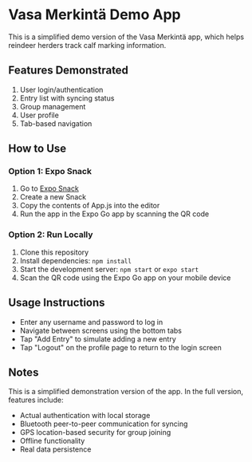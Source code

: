 # Vasa Merkintä Demo App

This is a simplified demo version of the Vasa Merkintä app, which helps reindeer herders track calf marking information.

## Features Demonstrated

1. User login/authentication
2. Entry list with syncing status
3. Group management
4. User profile
5. Tab-based navigation

## How to Use

### Option 1: Expo Snack

1. Go to [Expo Snack](https://snack.expo.dev/)
2. Create a new Snack
3. Copy the contents of App.js into the editor
4. Run the app in the Expo Go app by scanning the QR code

### Option 2: Run Locally

1. Clone this repository
2. Install dependencies: `npm install`
3. Start the development server: `npm start` or `expo start`
4. Scan the QR code using the Expo Go app on your mobile device

## Usage Instructions

- Enter any username and password to log in
- Navigate between screens using the bottom tabs
- Tap "Add Entry" to simulate adding a new entry
- Tap "Logout" on the profile page to return to the login screen

## Notes

This is a simplified demonstration version of the app. In the full version, features include:

- Actual authentication with local storage
- Bluetooth peer-to-peer communication for syncing
- GPS location-based security for group joining
- Offline functionality
- Real data persistence